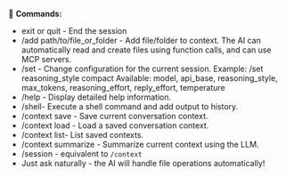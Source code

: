  🎯 **Commands:**
* exit or quit - End the session
* /add path/to/file_or_folder - Add file/folder to context. 
     The AI can automatically read and create files using function calls, and can use MCP servers. 
* /set <parameter> <value> - Change configuration for the current session.
     Example: /set reasoning_style compact 
     Available: model, api_base, reasoning_style, max_tokens, reasoning_effort, reply_effort, temperature 
* /help - Display detailed help information.
* /shell- Execute a shell command and add output to history.
* /context save <name> - Save current conversation context. 
* /context load <name> - Load a saved conversation context. 
* /context list- List saved contexts. 
* /context summarize - Summarize current context using the LLM. 
* /session - equivalent to `/context`
* Just ask naturally - the AI will handle file operations automatically!
